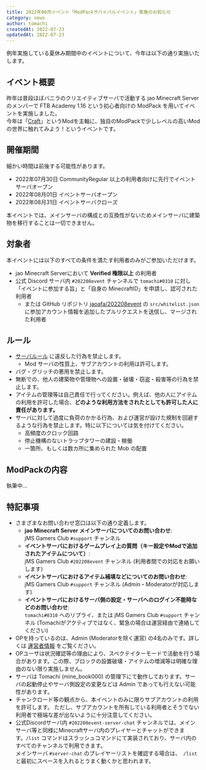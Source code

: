 ```yaml
---
title: 2022年08月イベント「ModPackサバイバルイベント」実施のお知らせ
category: news
author: tomachi
createdAt: 2022-07-23
updatedAt: 2022-07-23
---
```

<!-- markdownlint-disable-file MD038 -->

例年実施している夏休み期間中のイベントについて、今年は以下の通り実施いたします。

## イベント概要

昨年は普段ほぼバニラのクリエイティブサーバで活動する jao Minecraft Server のメンバーで FTB Academy 1.16 という初心者向けの ModPack を用いてイベントを実施しました。  
今年は「[Craft](https://www.curseforge.com/minecraft/mc-mods/create)」というModを主軸に、独自のModPackで少しレベルの高いModの世界に触れてみよう！というイベントです。

## 開催期間

細かい時間は前後する可能性があります。

- 2022年07月30日 CommunityRegular 以上の利用者向けに先行でイベントサーバオープン
- 2022年08月01日 イベントサーバオープン
- 2022年08月31日 イベントサーバクローズ

本イベントでは、メインサーバの構成との互換性がないためメインサーバに建築物を移行することは一切できません。

## 対象者

本イベントには以下のすべての条件を満たす利用者のみがご参加いただけます。

- jao Minecraft Serverにおいて **Verified 権限以上** の利用者
- 公式 Discord サーバ内 `#202208event` チャンネルで `tomachi#0310` に対し「イベントに参加する旨」と「自身の MinecraftID」を申請し、認可された利用者
  - または GitHub リポジトリ [jaoafa/202208event](https://github.com/jaoafa/202208event) の `src/whitelist.json` に参加アカウント情報を追加したプルリクエストを送信し、マージされた利用者

## ルール

- [サーバルール](/rule) に違反した行為を禁止します。
  - Mod サーバの性質上、サブアカウントの利用は許可します。
- バグ・グリッチの悪用を禁止します。
- 無断での、他人の建築物や管理物への設置・破壊・窃盗・殺害等の行為を禁止します。
- アイテムの管理等は自己責任で行ってください。例えば、他の人にアイテムの利用を許可した場合、**どのような利用方法をされたとしても許可した人に責任があります。**
- サーバに対して過度に負荷のかかる行為、および運営が設けた規制を回避するような行為を禁止します。特に以下については気を付けてください。
  - 高頻度のクロック回路
  - 停止機構のないトラップタワーの建設・稼働
  - 一箇所、もしくは数カ所に集められた Mob の配置

## ModPackの内容

執筆中...

## 特記事項

- さまざまなお問い合わせ窓口は以下の通り定義します。
  - **jao Minecraft Server メインサーバについてのお問い合わせ**:  
    jMS Gamers Club `#support` チャンネル
  - **イベントサーバにおけるゲームプレイ上の質問（キー設定やModで追加されたアイテムについて）**:  
    jMS Gamers Club `#202208event` チャンネル (利用者間での対応をお願いします)
  - **イベントサーバにおけるアイテム補填などについてのお問い合わせ**:  
    jMS Gamers Club `#support` チャンネル (Admin・Moderatorが対応します)
  - **イベントサーバにおけるサーバ側の設定・サーバへのログイン不能時などのお問い合わせ**:  
    `tomachi#0310` へのリプライ、または jMS Gamers Club `#support` チャンネル (Tomachiがアクティブではなく、緊急の場合は運営経由で連絡してください)
- OPを持っているのは、Admin (Moderatorを除く運営) の4名のみです。詳しくは [運営者情報](/server/profiles) をご覧ください。
- OPユーザは状況確認等の理由により、スペクテイターモードで活動を行う場合があります。この際、ブロックの設置破壊・アイテムの増減等は明確な理由のない限り実施しません。
- サーバは Tomachi (mine_book000) の管理下にて動作しております。サーバの起動停止やサーバ側設定の変更などは Admin であっても行えない可能性があります。
- チャンクロード等の観点から、本イベントのみに限りサブアカウントの利用を許可します。
  ただし、サブアカウントを所有している利用者とそうでない利用者で極端な差が出ないように十分注意してください。
- 公式Discordサーバ内 `#202208event-server-chat` チャンネルでは、メインサーバ等と同様にMinecraftサーバ内のプレイヤーとチャットができます。`/list` コマンドはスラッシュコマンドにて実装されており、サーバ内のすべてのチャンネルで利用できます。  
  メインサーバ `#server-chat` のプレイヤーリストを確認する場合は、` /list` と最初にスペースを入れるとうまく動くかと思われます。
